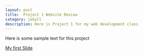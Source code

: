 ```yaml
---
layout: post
title:  Project 1 Website Review
category: jekyll 
description: Here is Project 1 for my web development class
---
```


Here is some sample text for this project

[My first Slide](https://raw.githubusercontent.com/Maynard-Schools/jekyll-setup-swoicik/master/assets/img/webdev1.jpg)

